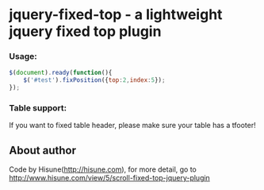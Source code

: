 jquery-fixed-top - a lightweight jquery fixed top plugin
=============

### Usage:

```js
$(document).ready(function(){
    $('#test').fixPosition({top:2,index:5});
});
```

### Table support:

If you want to fixed table header, please make sure your table has a tfooter! 

About author
-----

Code by Hisune(http://hisune.com), for more detail, go to http://www.hisune.com/view/5/scroll-fixed-top-jquery-plugin
